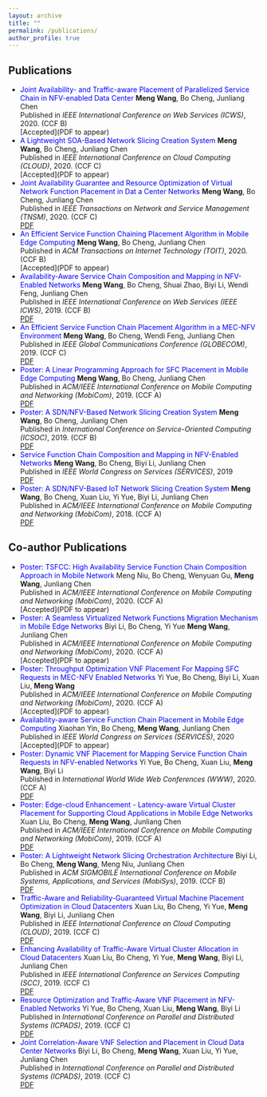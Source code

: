 ```yaml
---
layout: archive
title: ""
permalink: /publications/
author_profile: true
---
```


Publications
---
- <font color='Blue'> Joint Availability- and Traffic-aware Placement of Parallelized Service Chain in NFV-enabled Data Center </font>
  **Meng Wang**, Bo Cheng, Junliang Chen<br>
  Published in *IEEE International Conference on Web Services (ICWS)*, 2020. (CCF B)<br>
  [Accepted](PDF to appear)<br>
- <font color='Blue'> A Lightweight SOA-Based Network Slicing Creation System </font>
  **Meng Wang**, Bo Cheng, Junliang Chen<br>
  Published in *IEEE International Conference on Cloud Computing (CLOUD)*, 2020. (CCF C)<br>
  [Accepted](PDF to appear)<br>
- <font color='Blue'>Joint Availability Guarantee and Resource Optimization of Virtual Network Function Placement in Dat
a Center Networks</font>
  **Meng Wang**, Bo Cheng, Junliang Chen<br>
  Published in *IEEE Transactions on Network and Service Management (TNSM)*, 2020. (CCF C)<br>
  [PDF](../files/tnsm2020.pdf)<br>
- <font color='Blue'> An Efficient Service Function Chaining Placement Algorithm in Mobile Edge Computing </font>
  **Meng Wang**, Bo Cheng, Junliang Chen<br>
  Published in *ACM Transactions on Internet Technology (TOIT)*, 2020. (CCF B)<br>
  [Accepted](PDF to appear)<br>
- <font color='Blue'> Availability-Aware Service Chain Composition and Mapping in NFV-Enabled Networks </font>
  **Meng Wang**, Bo Cheng, Shuai Zhao, Biyi Li, Wendi Feng, Junliang Chen<br>
  Published in *IEEE International Conference on Web Services (IEEE ICWS)*, 2019. (CCF B)<br>
  [PDF](../files/icws19.pdf)<br>
- <font color='Blue'> An Efficient Service Function Chain Placement Algorithm in a MEC-NFV Environment </font>
  **Meng Wang**, Bo Cheng, Wendi Feng, Junliang Chen<br>
  Published in *IEEE Global Communications Conference (GLOBECOM)*, 2019. (CCF C)<br>
  [PDF](../files/globecom19.pdf)<br>
- <font color='Blue'> Poster: A Linear Programming Approach for SFC Placement in Mobile Edge Computing </font>
  **Meng Wang**, Bo Cheng, Junliang Chen<br>
  Published in *ACM/IEEE International Conference on Mobile Computing and Networking (MobiCom)*, 2019. (CCF A)<br>
  [PDF](../files/mobicom19.pdf)<br>
- <font color='Blue'> Poster: A SDN/NFV-Based Network Slicing Creation System </font>
  **Meng Wang**, Bo Cheng, Junliang Chen<br>
  Published in *International Conference on Service-Oriented Computing (ICSOC)*, 2019. (CCF B)<br>
  [PDF](../files/icsoc19.pdf)<br>
- <font color='Blue'> Service Function Chain Composition and Mapping in NFV-Enabled Networks </font>
  **Meng Wang**, Bo Cheng, Biyi Li, Junliang Chen<br>
  Published in *IEEE World Congress on Services (SERVICES)*, 2019<br>
  [PDF](../files/services19.pdf)<br>
- <font color='Blue'> Poster: A SDN/NFV-Based IoT Network Slicing Creation System </font>
  **Meng Wang**, Bo Cheng, Xuan Liu, Yi Yue, Biyi Li, Junliang Chen<br>
  Published in *ACM/IEEE International Conference on Mobile Computing and Networking (MobiCom)*, 2018. (CCF A)<br>
  [PDF](../files/mobicom18.pdf)<br>

Co-author Publications
---
- <font color='Blue'> Poster: TSFCC: High Availability Service Function Chain Composition Approach in Mobile Network </font>
  Meng Niu, Bo Cheng, Wenyuan Gu, **Meng Wang**, Junliang Chen<br>
  Published in *ACM/IEEE International Conference on Mobile Computing and Networking (MobiCom)*, 2020. (CCF A)<br>
  [Accepted](PDF to appear)<br>
- <font color='Blue'> Poster: A Seamless Virtualized Network Functions Migration Mechanism in Mobile Edge Networks </font>
  Biyi Li, Bo Cheng, Yi Yue **Meng Wang**, Junliang Chen<br>
  Published in *ACM/IEEE International Conference on Mobile Computing and Networking (MobiCom)*, 2020. (CCF A)<br>
  [Accepted](PDF to appear)<br>
- <font color='Blue'> Poster: Throughput Optimization VNF Placement For Mapping SFC Requests in MEC-NFV Enabled Networks </font>
  Yi Yue, Bo Cheng, Biyi Li, Xuan Liu, **Meng Wang**<br>
  Published in *ACM/IEEE International Conference on Mobile Computing and Networking (MobiCom)*, 2020. (CCF A)<br>
  [Accepted](PDF to appear)<br>
- <font color='Blue'> Availability-aware Service Function Chain Placement in Mobile Edge Computing </font>
  Xiaohan Yin, Bo Cheng, **Meng Wang**, Junliang Chen<br>
  Published in *IEEE World Congress on Services (SERVICES)*, 2020<br>
  [Accepted](PDF to appear)<br>
- <font color='Blue'> Poster: Dynamic VNF Placement for Mapping Service Function Chain Requests in NFV-enabled Networks </font>
  Yi Yue, Bo Cheng, Xuan Liu, **Meng Wang**, Biyi Li<br>
  Published in *International World Wide Web Conferences (WWW)*, 2020. (CCF A)<br>
  [PDF](files/yy-2020-www.pdf)<br>
- <font color='Blue'> Poster: Edge-cloud Enhancement - Latency-aware Virtual Cluster Placement for Supporting Cloud Applications in Mobile Edge Networks </font>
  Xuan Liu, Bo Cheng, **Meng Wang**, Junliang Chen<br>
  Published in *ACM/IEEE International Conference on Mobile Computing and Networking (MobiCom)*, 2019. (CCF A)<br>
  [PDF](files/lx-2019-mobicom.pdf)<br>
- <font color='Blue'> Poster: A Lightweight Network Slicing Orchestration Architecture </font>
  Biyi Li, Bo Cheng, **Meng Wang**, Meng Niu, Junliang Chen<br>
  Published in *ACM SIGMOBILE International Conference on Mobile Systems, Applications, and Services (MobiSys)*, 2019. (CCF B)<br>
  [PDF](files/lby-2019-mobisys.pdf)<br>
- <font color='Blue'> Traffic-Aware and Reliability-Guaranteed Virtual Machine Placement Optimization in Cloud Datacenters </font>
  Xuan Liu, Bo Cheng, Yi Yue, **Meng Wang**, Biyi Li, Junliang Chen<br>
  Published in *IEEE International Conference on Cloud Computing (CLOUD)*, 2019. (CCF C)<br>
  [PDF](files/lx-2019-cloud.pdf)<br>
- <font color='Blue'> Enhancing Availability of Traffic-Aware Virtual Cluster Allocation in Cloud Datacenters </font>
  Xuan Liu, Bo Cheng, Yi Yue, **Meng Wang**, Biyi Li, Junliang Chen<br>
  Published in *IEEE International Conference on Services Computing (SCC)*, 2019. (CCF C)<br>
  [PDF](files/lx-2019-scc.pdf)<br>
- <font color='Blue'> Resource Optimization and Traffic-Aware VNF Placement in NFV-Enabled Networks </font>
  Yi Yue, Bo Cheng, Xuan Liu, **Meng Wang**, Biyi Li<br>
  Published in *International Conference on Parallel and Distributed Systems (ICPADS)*, 2019. (CCF C)<br>
  [PDF](files/yy-2019-icpads.pdf)<br>
- <font color='Blue'> Joint Correlation-Aware VNF Selection and Placement in Cloud Data Center Networks </font>
  Biyi Li, Bo Cheng, **Meng Wang**, Xuan Liu, Yi Yue, Junliang Chen<br>
  Published in *International Conference on Parallel and Distributed Systems (ICPADS)*, 2019. (CCF C)<br>
  [PDF](files/lby-2019-icpads.pdf)<br>


